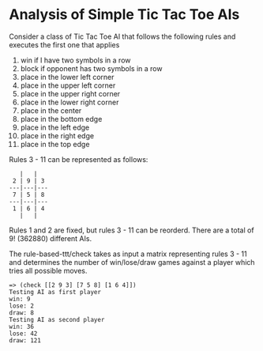 # Analysis of Simple Tic Tac Toe AIs

Consider a class of Tic Tac Toe AI that follows the following rules and executes the first one that applies

1. win if I have two symbols in a row
2. block if opponent has two symbols in a row
3. place in the lower left corner
4. place in the upper left corner
5. place in the upper right corner
6. place in the lower right corner
7. place in the center
8. place in the bottom edge
9. place in the left edge
10. place in the right edge
11. place in the top edge

Rules 3 - 11 can be represented as follows:
```
   |   |
 2 | 9 | 3
---|---|---
 7 | 5 | 8
---|---|---
 1 | 6 | 4
   |   |
```
Rules 1 and 2 are fixed, but rules 3 - 11 can be reorderd. There are a total of 9! (362880) different AIs.

The rule-based-ttt/check takes as input a matrix representing rules 3 - 11 and
determines the number of win/lose/draw games against a player which tries all
possible moves.

```
=> (check [[2 9 3] [7 5 8] [1 6 4]])
Testing AI as first player
win: 9
lose: 2
draw: 8
Testing AI as second player
win: 36
lose: 42
draw: 121
```
